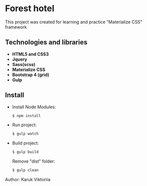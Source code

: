 <h1>Forest hotel</h1>

<p>This project was created for learning and practice "Materialize CSS" framework</p>

<h2>Technologies and libraries</h2>

<ul>
	<li><strong>HTML5 and CSS3</strong></li>
	<li><strong>Jquery</strong></li>
	<li><strong>Sass(scss)</strong></li>
	<li><strong>Materialize CSS</strong></li>
	<li><strong>Bootstrap 4 (grid)</strong></li>
	<li><strong>Gulp</strong></li>
</ul>

<h2>Install</h2>
<ul>
<li>
<p>Install Node Modules:</p>

```sh
$ npm install
```

</li>

<li>

<p>Run project:</p>

```sh
$ gulp watch
```

</li>

<li>

<p>Build project:</p>

```sh
$ gulp build
```
</li>

</li>
<p>Remove "dist" folder: </p>

```sh
$ gulp clean
``` 

</li>

</ul> 

<p>Author: Karuk Viktoriia</p>